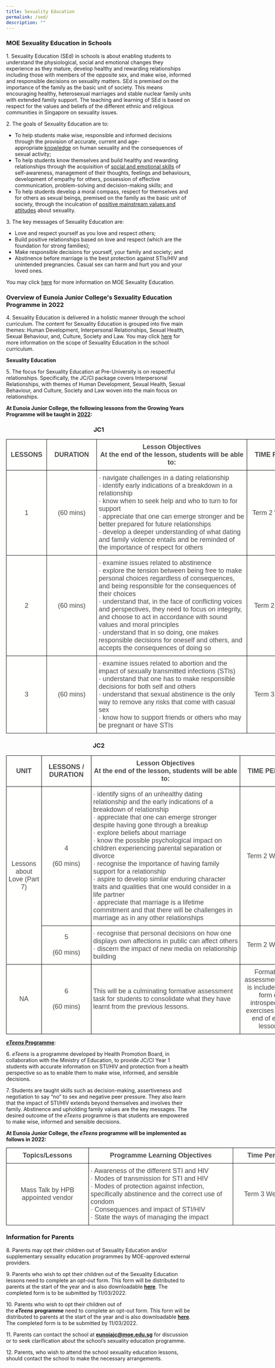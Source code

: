 ```yaml
---
title: Sexuality Education
permalink: /sed/
description: ""
---
```

### **MOE** **Sexuality Education in Schools**

1\. Sexuality Education (SEd) in schools is about enabling students to understand the physiological, social and emotional changes they experience as they mature, develop healthy and rewarding relationships including those with members of the opposite sex, and make wise, informed and responsible decisions on sexuality matters. SEd is premised on the importance of the family as the basic unit of society. This means encouraging healthy, heterosexual marriages and stable nuclear family units with extended family support. The teaching and learning of SEd is based on respect for the values and beliefs of the different ethnic and religious communities in Singapore on sexuality issues.

2\. The goals of Sexuality Education are to:

*   To help students make wise, responsible and informed decisions through the provision of accurate, current and age-appropriate <u>knowledge</u> on human sexuality and the consequences of sexual activity;
*   To help students know themselves and build healthy and rewarding relationships through the acquisition of <u>social and emotional skills</u> of self-awareness, management of their thoughts, feelings and behaviours, development of empathy for others, possession of effective communication, problem-solving and decision-making skills; and
*   To help students develop a moral compass, respect for themselves and for others as sexual beings, premised on the family as the basic unit of society, through the inculcation of <u>positive mainstream values and attitudes</u> about sexuality.

3\. The key messages of Sexuality Education are:

*   Love and respect yourself as you love and respect others;
*   Build positive relationships based on love and respect (which are the foundation for strong families);
*   Make responsible decisions for yourself, your family and society; and
*   Abstinence before marriage is the best protection against STIs/HIV and unintended pregnancies. Casual sex can harm and hurt you and your loved ones.

You may click [here](https://www.moe.gov.sg/programmes/sexuality-education) for more information on MOE Sexuality Education.

### **Overview of Eunoia Junior College's Sexuality Education Programme in 2022**

4\. Sexuality Education is delivered in a holistic manner through the school curriculum. The content for Sexuality Education is grouped into five main themes: Human Development, Interpersonal Relationships, Sexual Health, Sexual Behaviour, and, Culture, Society and Law. You may click [here](https://www.moe.gov.sg/programmes/sexuality-education/scope-and-teaching-approach) for more information on the scope of Sexuality Education in the school curriculum.

**Sexuality Education**

5\. The focus for Sexuality Education at Pre-University is on respectful relationships. Specifically, the JC/CI package covers Interpersonal Relationships, with themes of Human Development, Sexual Health, Sexual Behaviour, and Culture, Society and Law woven into the main focus on relationships.

**At Eunoia Junior College, the following lessons from the Growing Years Programme will be taught in <u>2022</u>:**

<center><h3>JC1</h3></center>

<style type="text/css">
.tg  {border-collapse:collapse;border-spacing:0;margin:0px auto;}
.tg td{border-color:black;border-style:solid;border-width:1px;font-family:Arial, sans-serif;font-size:14px;
  overflow:hidden;padding:10px 5px;word-break:normal;}
.tg th{border-color:black;border-style:solid;border-width:1px;font-family:Arial, sans-serif;font-size:14px;
  font-weight:normal;overflow:hidden;padding:10px 5px;word-break:normal;}
.tg .tg-8sjc{background-color:#FFFFFE;color:#484848;font-size:18px;font-weight:bold;text-align:center;vertical-align:middle}
.tg .tg-on1j{background-color:#FFFFFE;color:#484848;font-size:18px;text-align:center;vertical-align:middle}
.tg .tg-y2np{background-color:#FFFFFE;color:#484848;font-size:18px;text-align:left;vertical-align:middle}
</style>
<table class="tg" style="undefined;table-layout: fixed; width: 816px">
<colgroup>
<col style="width: 110px">
<col style="width: 136px">
<col style="width: 410px">
<col style="width: 160px">
</colgroup>
<tbody>
  <tr>
    <td class="tg-8sjc"><span style="font-weight:bold">LESSONS</span></td>
    <td class="tg-8sjc"><span style="font-weight:bold">DURATION</span></td>
    <td class="tg-8sjc"><span style="font-weight:bold">Lesson Objectives</span><br>At the end of the lesson, students will be able to:</td>
    <td class="tg-8sjc"><span style="font-weight:bold">TIME PERIOD</span></td>
  </tr>
  <tr>
    <td class="tg-on1j"> 1</td>
    <td class="tg-on1j">(60 mins)</td>
    <td class="tg-y2np">·       navigate challenges in a dating relationship<br>·       identify early indications of a breakdown in a relationship<br>·       know when to seek help and who to turn to for support<br>·       appreciate that one can emerge stronger and be better prepared for future relationships<br>·       develop a deeper understanding of what dating and family violence entails and be reminded of the importance of respect for others</td>
    <td class="tg-on1j">Term 2 Week 10</td>
  </tr>
  <tr>
    <td class="tg-on1j">2</td>
    <td class="tg-on1j">(60 mins)</td>
    <td class="tg-y2np">·       examine issues related to abstinence<br>·       explore the tension between being free to make personal choices regardless of consequences, and being responsible for the consequences of their choices<br>·       understand that, in the face of conflicting voices and perspectives, they need to focus on integrity, and choose to act in accordance with sound values and moral principles<br>·       understand that in so doing, one makes responsible decisions for oneself and others, and accepts the consequences of doing so</td>
    <td class="tg-on1j">Term 2 Week 8</td>
  </tr>
  <tr>
    <td class="tg-on1j">3</td>
    <td class="tg-on1j">(60 mins)</td>
    <td class="tg-y2np">·       examine issues related to abortion and the impact of sexually transmitted infections (STIs)<br>·       understand that one has to make responsible decisions for both self and others<br>·       understand that sexual abstinence is the only way to remove any risks that come with casual sex<br>·       know how to support friends or others who may be pregnant or have STIs</td>
    <td class="tg-on1j">Term 3 Week 8</td>
  </tr>
</tbody>
</table>


<center><h3>JC2</h3></center>

<style type="text/css">
.tg  {border-collapse:collapse;border-spacing:0;margin:0px auto;}
.tg td{border-color:black;border-style:solid;border-width:1px;font-family:Arial, sans-serif;font-size:14px;
  overflow:hidden;padding:10px 5px;word-break:normal;}
.tg th{border-color:black;border-style:solid;border-width:1px;font-family:Arial, sans-serif;font-size:14px;
  font-weight:normal;overflow:hidden;padding:10px 5px;word-break:normal;}
.tg .tg-8sjc{background-color:#FFFFFE;color:#484848;font-size:18px;font-weight:bold;text-align:center;vertical-align:middle}
.tg .tg-on1j{background-color:#FFFFFE;color:#484848;font-size:18px;text-align:center;vertical-align:middle}
.tg .tg-y2np{background-color:#FFFFFE;color:#484848;font-size:18px;text-align:left;vertical-align:middle}
</style>
<table class="tg" style="undefined;table-layout: fixed; width: 796px">
<colgroup>
<col style="width: 96px">
<col style="width: 136px">
<col style="width: 410px">
<col style="width: 160px">
</colgroup>
<tbody>
  <tr>
    <td class="tg-8sjc"><span style="font-weight:bold">UNIT</span></td>
    <td class="tg-8sjc"><span style="font-weight:bold">LESSONS / DURATION</span></td>
    <td class="tg-8sjc"><span style="font-weight:bold">Lesson Objectives</span><br>At the end of the lesson, students will be able to:</td>
    <td class="tg-8sjc"><span style="font-weight:bold">TIME PERIOD</span></td>
  </tr>
  <tr>
    <td class="tg-on1j" rowspan="2">Lessons about Love (Part 7)</td>
    <td class="tg-on1j">4<br><br>(60 mins)</td>
    <td class="tg-y2np">·       identify signs of an unhealthy dating relationship and the early indications of a breakdown of relationship<br>·       appreciate that one can emerge stronger despite having gone through a breakup<br>·       explore beliefs about marriage<br>·       know the possible psychological impact on children experiencing parental separation or divorce<br>·       recognise the importance of having family support for a relationship<br>·       aspire to develop similar enduring character traits and qualities that one would consider in a life partner<br>·       appreciate that marriage is a lifetime commitment and that there will be challenges in marriage as in any other relationships</td>
    <td class="tg-on1j">Term 2 Week 8</td>
  </tr>
  <tr>
    <td class="tg-on1j">5<br><br>(60 mins)</td>
    <td class="tg-y2np">·       recognise that personal decisions on how one displays own affections in public can affect others<br>·       discern the impact of new media on relationship building</td>
    <td class="tg-on1j">Term 2 Week 2</td>
  </tr>
  <tr>
    <td class="tg-on1j">NA</td>
    <td class="tg-on1j">6<br><br>(60 mins)</td>
    <td class="tg-y2np">This will be a culminating formative assessment task for students to consolidate what they have learnt from the previous lessons.</td>
    <td class="tg-on1j">Formative assessment task is included in a form of introspection exercises at the end of each lesson.</td>
  </tr>
</tbody>
</table>


<u><b><em>eTeens</em> Programme</b></u>:

6. _eTeens_ is a programme developed by Health Promotion Board, in collaboration with the Ministry of Education, to provide JC/CI Year 1 students with accurate information on STI/HIV and protection from a health perspective so as to enable them to make wise, informed, and sensible decisions.

7\. Students are taught skills such as decision-making, assertiveness and negotiation to say “no” to sex and negative peer pressure. They also learn that the impact of STI/HIV extends beyond themselves and involves their family. Abstinence and upholding family values are the key messages. The desired outcome of the _eTeens_ programme is that students are empowered to make wise, informed and sensible decisions.

**At Eunoia Junior College, the _eTeens_ programme will be implemented as follows in 2022:**

<style type="text/css">
.tg  {border-collapse:collapse;border-spacing:0;margin:0px auto;}
.tg td{border-color:black;border-style:solid;border-width:1px;font-family:Arial, sans-serif;font-size:14px;
  overflow:hidden;padding:10px 5px;word-break:normal;}
.tg th{border-color:black;border-style:solid;border-width:1px;font-family:Arial, sans-serif;font-size:14px;
  font-weight:normal;overflow:hidden;padding:10px 5px;word-break:normal;}
.tg .tg-l5uw{background-color:#FFFFFE;color:#484848;font-size:18px;font-weight:bold;text-align:center;vertical-align:top}
.tg .tg-on1j{background-color:#FFFFFE;color:#484848;font-size:18px;text-align:center;vertical-align:middle}
.tg .tg-y2np{background-color:#FFFFFE;color:#484848;font-size:18px;text-align:left;vertical-align:middle}
</style>
<table class="tg" style="undefined;table-layout: fixed; width: 799px">
<colgroup>
<col style="width: 224px">
<col style="width: 394px">
<col style="width: 181px">
</colgroup>
<tbody>
  <tr>
    <td class="tg-l5uw"><span style="font-weight:bold">Topics/Lessons</span></td>
    <td class="tg-l5uw"><span style="font-weight:bold">Programme Learning Objectives</span></td>
    <td class="tg-l5uw"><span style="font-weight:bold">Time Period</span></td>
  </tr>
  <tr>
    <td class="tg-on1j">Mass Talk by HPB appointed vendor</td>
    <td class="tg-y2np">·       Awareness of the different STI and HIV<br>·       Modes of transmission for STI and HIV<br>·       Modes of protection against infection, specifically abstinence and the correct use of condom<br>·       Consequences and impact of STI/HIV<br>·       State the ways of managing the impact</td>
    <td class="tg-on1j">Term 3 Week 6</td>
  </tr>
</tbody>
</table>

### **Information for Parents**

8\. Parents may opt their children out of Sexuality Education and/or supplementary sexuality education programmes by MOE-approved external providers.

9\. Parents who wish to opt their children out of the Sexuality Education lessons need to complete an opt-out form. This form will be distributed to parents at the start of the year and is also downloadable **[here](/files/Growing-Years-Opt-out-2022.pdf)**. The completed form is to be submitted by 11/03/2022.

10\. Parents who wish to opt their children out of the **_eTeens_** **programme** need to complete an opt-out form. This form will be distributed to parents at the start of the year and is also downloadable [**here**](/files/eTeens-Parents-Opt-out-Form-JCCI-2022.pdf). The completed form is to be submitted by 11/03/2022.

11\. Parents can contact the school at [**eunoiajc@moe.edu.sg**](mailto:eunoiajc@moe.edu.sg) for discussion or to seek clarification about the school’s sexuality education programme.

12\. Parents, who wish to attend the school sexuality education lessons, should contact the school to make the necessary arrangements.